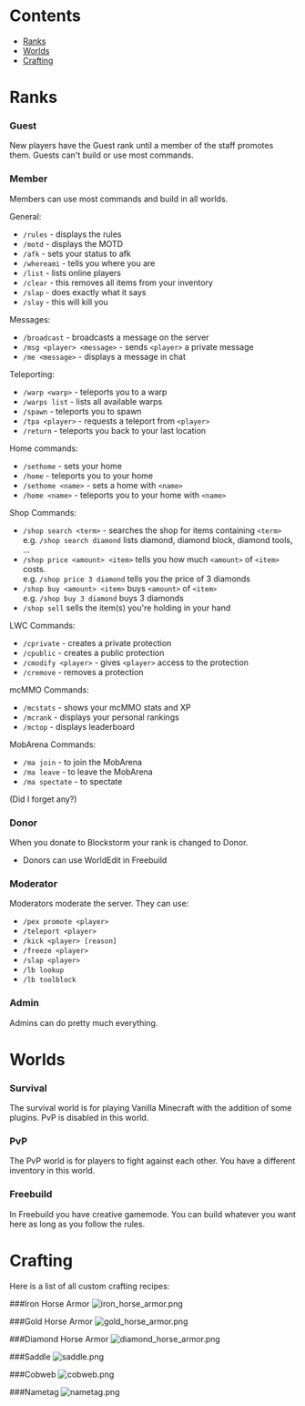 
# Contents

* [Ranks](#ranks)
* [Worlds](#worlds)
* [Crafting](#crafting)


# <a name="ranks"></a>Ranks

### Guest
New players have the Guest rank until a member of the staff promotes them. Guests can't build or use most commands.

### Member
Members can use most commands and build in all worlds.

General:

- `/rules` - displays the rules
- `/motd` - displays the MOTD
- `/afk` - sets your status to afk
- `/whereami` - tells you where you are
- `/list` - lists online players
- `/clear` - this removes all items from your inventory
- `/slap` - does exactly what it says
- `/slay` - this will kill you

Messages:

- `/broadcast` - broadcasts a message on the server
- `/msg <player> <message>` - sends `<player>` a private message
- `/me <message>` - displays a message in chat

Teleporting:

- `/warp <warp>` - teleports you to a warp
- `/warps list` - lists all available warps
- `/spawn` - teleports you to spawn
- `/tpa <player>` - requests a teleport from `<player>`
- `/return` - teleports you back to your last location

Home commands:

- `/sethome` - sets your home
- `/home` - teleports you to your home
- `/sethome <name>` - sets a home with `<name>`
- `/home <name>` - teleports you to your home with `<name>`

Shop Commands:

- `/shop search <term>` - searches the shop for items containing `<term>`  
  e.g. `/shop search diamond` lists diamond, diamond block, diamond tools, ...
- `/shop price <amount> <item>` tells you how much `<amount>` of `<item>` costs.  
  e.g. `/shop price 3 diamond` tells you the price of 3 diamonds
- `/shop buy <amount> <item>` buys `<amount>` of `<item>`  
  e.g. `/shop buy 3 diamond` buys 3 diamonds
- `/shop sell` sells the item(s) you're holding in your hand

LWC Commands:

- `/cprivate` - creates a private protection
- `/cpublic` - creates a public protection
- `/cmodify <player>` - gives `<player>` access to the protection
- `/cremove` - removes a protection

mcMMO Commands:

- `/mcstats` - shows your mcMMO stats and XP
- `/mcrank` - displays your personal rankings
- `/mctop` - displays leaderboard

MobArena Commands:

- `/ma join` - to join the MobArena
- `/ma leave` - to leave the MobArena
- `/ma spectate` - to spectate

(Did I forget any?)

### Donor
When you donate to Blockstorm your rank is changed to Donor.

- Donors can use WorldEdit in Freebuild

### Moderator
Moderators moderate the server. They can use:

- `/pex promote <player>`
- `/teleport <player>`
- `/kick <player> [reason]` 
- `/freeze <player>`
- `/slap <player>`
- `/lb lookup`
- `/lb toolblock`

### Admin
Admins can do pretty much everything. 

# <a name="worlds"></a>Worlds

### Survival
The survival world is for playing Vanilla Minecraft with the addition of some plugins. PvP is disabled in this world.

### PvP
The PvP world is for players to fight against each other. You have a different inventory in this world.

### Freebuild
In Freebuild you have creative gamemode. You can build whatever you want here as long as you follow the rules.


# <a name="crafting"></a>Crafting
Here is a list of all custom crafting recipes:

###Iron Horse Armor
![iron_horse_armor.png](./img/iron_horse_armor.png "Iron Horse Armor")

###Gold Horse Armor
![gold_horse_armor.png](./img/gold_horse_armor.png "Gold Horse Armor")

###Diamond Horse Armor
![diamond_horse_armor.png](./img/diamond_horse_armor.png "Diamond Horse Armor")

###Saddle
![saddle.png](./img/saddle.png "Saddle")

###Cobweb
![cobweb.png](./img/cobweb.png "Cobweb")

###Nametag
![nametag.png](./img/nametag.png "Nametag")

